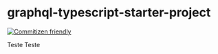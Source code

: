 # graphql-typescript-starter-project

[![Commitizen friendly](https://img.shields.io/badge/commitizen-friendly-brightgreen.svg)](http://commitizen.github.io/cz-cli/)


Teste Teste
